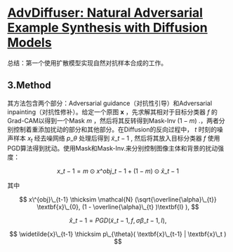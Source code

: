 # [AdvDiffuser: Natural Adversarial Example Synthesis with Diffusion Models](https://openaccess.thecvf.com/content/ICCV2023/html/Chen_AdvDiffuser_Natural_Adversarial_Example_Synthesis_with_Diffusion_Models_ICCV_2023_paper.html)

总结：第一个使用扩散模型实现自然对抗样本合成的工作。

## 3.Method
其方法包含两个部分：Adversarial guidance（对抗性引导）和Adversarial inpainting（对抗性修补）。给定一个原图 **x** ，先求解其相对于目标分类器 $f$ 的Grad-CAM以得到一个Mask $m$ ，然后将其反转得到Mask-Inv $(1-m)$ .，两者分别控制着重添加扰动的部分和其他部分。在Diffusion的反向过程中， $t$ 时刻的噪声样本 $x_t$ 经去噪网络 $p\_{\theta}$ 处理后得到 $\widetilde{x}\_{t-1}$ , 然后将其放入目标分类器 $f$ 使用PGD算法得到扰动。使用Mask和Mask-Inv.来分别控制图像主体和背景的扰动强度：

$$ x\_{t-1} = m \odot x\^{obj}\_{t-1} + (1-m) \odot \hat{x}\_{t-1} $$ 

其中

$$ x\^{obj}\_{t-1} \thicksim \mathcal{N} (\sqrt{\overline{\alpha}\_{t}} \textbf{x}\_{0}, (1 - \overline{\alpha}\_{t} )\textbf{I} ), $$

$$ \hat{x}\_{t-1} = PGD( \widetilde{x}\_{t-1}, f, \sigma \beta\_{t-1}, I ), $$

$$ \widetilde{x}\_{t-1} \thicksim p\_{\theta}( \textbf{x}\_{t-1} | \textbf{x}\_t ) $$

